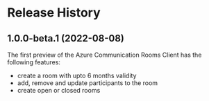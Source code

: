 # Release History

## 1.0.0-beta.1 (2022-08-08)

The first preview of the Azure Communication Rooms Client has the following features:

- create a room with upto 6 months validity
- add, remove and update participants to the room
- create open or closed rooms
